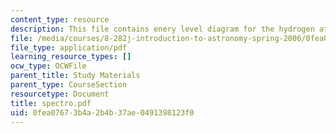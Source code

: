 ```yaml
---
content_type: resource
description: This file contains enery level diagram for the hydrogen atom.
file: /media/courses/8-282j-introduction-to-astronomy-spring-2006/0fea07673b4a2b4b37ae0491398123f0_spectro.pdf
file_type: application/pdf
learning_resource_types: []
ocw_type: OCWFile
parent_title: Study Materials
parent_type: CourseSection
resourcetype: Document
title: spectro.pdf
uid: 0fea0767-3b4a-2b4b-37ae-0491398123f0
---
```

